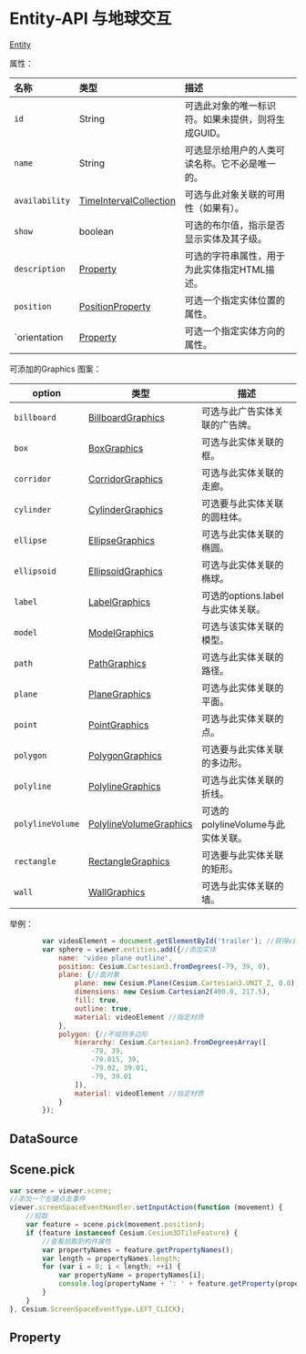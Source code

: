 # Entity-API 与地球交互

[Entity](https://cesium.com/docs/cesiumjs-ref-doc/Entity.html)

属性：

| 名称           | 类型                                                         | 描述                                               |
| :------------- | :----------------------------------------------------------- | :------------------------------------------------- |
| `id`           | String                                                       | 可选此对象的唯一标识符。如果未提供，则将生成GUID。 |
| `name`         | String                                                       | 可选显示给用户的人类可读名称。它不必是唯一的。     |
| `availability` | [TimeIntervalCollection](https://cesium.com/docs/cesiumjs-ref-doc/TimeIntervalCollection.html) | 可选与此对象关联的可用性（如果有）。               |
| `show`         | boolean                                                      | 可选的布尔值，指示是否显示实体及其子级。           |
| `description`  | [Property](https://cesium.com/docs/cesiumjs-ref-doc/Property.html) | 可选的字符串属性，用于为此实体指定HTML描述。       |
| `position`     | [PositionProperty](https://cesium.com/docs/cesiumjs-ref-doc/PositionProperty.html) | 可选一个指定实体位置的属性。                       |
| `orientation   | [Property](https://cesium.com/docs/cesiumjs-ref-doc/Property.html) | 可选一个指定实体方向的属性。                       |

可添加的Graphics 图案：

| option           | 类型                                                         | 描述                               |
| ---------------- | ------------------------------------------------------------ | ---------------------------------- |
| `billboard`      | [BillboardGraphics](https://cesium.com/docs/cesiumjs-ref-doc/BillboardGraphics.html) | 可选与此广告实体关联的广告牌。     |
| `box`            | [BoxGraphics](https://cesium.com/docs/cesiumjs-ref-doc/BoxGraphics.html) | 可选与此实体关联的框。             |
| `corridor`       | [CorridorGraphics](https://cesium.com/docs/cesiumjs-ref-doc/CorridorGraphics.html) | 可选与此实体关联的走廊。           |
| `cylinder`       | [CylinderGraphics](https://cesium.com/docs/cesiumjs-ref-doc/CylinderGraphics.html) | 可选要与此实体关联的圆柱体。       |
| `ellipse`        | [EllipseGraphics](https://cesium.com/docs/cesiumjs-ref-doc/EllipseGraphics.html) | 可选与此实体关联的椭圆。           |
| `ellipsoid`      | [EllipsoidGraphics](https://cesium.com/docs/cesiumjs-ref-doc/EllipsoidGraphics.html) | 可选与此实体关联的椭球。           |
| `label`          | [LabelGraphics](https://cesium.com/docs/cesiumjs-ref-doc/LabelGraphics.html) | 可选的options.label与此实体关联。  |
| `model`          | [ModelGraphics](https://cesium.com/docs/cesiumjs-ref-doc/ModelGraphics.html) | 可选与该实体关联的模型。           |
| `path`           | [PathGraphics](https://cesium.com/docs/cesiumjs-ref-doc/PathGraphics.html) | 可选与此实体关联的路径。           |
| `plane`          | [PlaneGraphics](https://cesium.com/docs/cesiumjs-ref-doc/PlaneGraphics.html) | 可选与此实体关联的平面。           |
| `point`          | [PointGraphics](https://cesium.com/docs/cesiumjs-ref-doc/PointGraphics.html) | 可选与此实体关联的点。             |
| `polygon`        | [PolygonGraphics](https://cesium.com/docs/cesiumjs-ref-doc/PolygonGraphics.html) | 可选要与此实体关联的多边形。       |
| `polyline`       | [PolylineGraphics](https://cesium.com/docs/cesiumjs-ref-doc/PolylineGraphics.html) | 可选与此实体关联的折线。           |
| `polylineVolume` | [PolylineVolumeGraphics](https://cesium.com/docs/cesiumjs-ref-doc/PolylineVolumeGraphics.html) | 可选的polylineVolume与此实体关联。 |
| `rectangle`      | [RectangleGraphics](https://cesium.com/docs/cesiumjs-ref-doc/RectangleGraphics.html) | 可选要与此实体关联的矩形。         |
| `wall`           | [WallGraphics](https://cesium.com/docs/cesiumjs-ref-doc/WallGraphics.html) | 可选与此实体关联的墙。             |

举例：

``` js
        var videoElement = document.getElementById('trailer'); //获得video对象
        var sphere = viewer.entities.add({//添加实体
            name: 'video plane outline',
            position: Cesium.Cartesian3.fromDegrees(-79, 39, 0),
            plane: {//面对象
                plane: new Cesium.Plane(Cesium.Cartesian3.UNIT_Z, 0.0),
                dimensions: new Cesium.Cartesian2(400.0, 217.5),
                fill: true,
                outline: true,
                material: videoElement //指定材质
            },
            polygon: {//不规则多边形
                hierarchy: Cesium.Cartesian3.fromDegreesArray([
                    -79, 39,
                    -79.015, 39,
                    -79.02, 39.01,
                    -79, 39.01
                ]),
                material: videoElement //指定材质
            }
        });
```



## DataSource

## Scene.pick

``` js
var scene = viewer.scene;
//添加一个左键点击事件
viewer.screenSpaceEventHandler.setInputAction(function (movement) {
    //拾取
    var feature = scene.pick(movement.position);
    if (feature instanceof Cesium.Cesium3DTileFeature) {
        //查看拾取到构件属性
        var propertyNames = feature.getPropertyNames();
        var length = propertyNames.length;
        for (var i = 0; i < length; ++i) {
            var propertyName = propertyNames[i];
            console.log(propertyName + ': ' + feature.getProperty(propertyName));
        }
    }
}, Cesium.ScreenSpaceEventType.LEFT_CLICK);
```



## Property